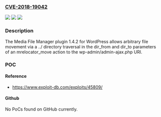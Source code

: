 ### [CVE-2018-19042](https://cve.mitre.org/cgi-bin/cvename.cgi?name=CVE-2018-19042)
![](https://img.shields.io/static/v1?label=Product&message=n%2Fa&color=blue)
![](https://img.shields.io/static/v1?label=Version&message=n%2Fa&color=blue)
![](https://img.shields.io/static/v1?label=Vulnerability&message=n%2Fa&color=brighgreen)

### Description

The Media File Manager plugin 1.4.2 for WordPress allows arbitrary file movement via a ../ directory traversal in the dir_from and dir_to parameters of an mrelocator_move action to the wp-admin/admin-ajax.php URI.

### POC

#### Reference
- https://www.exploit-db.com/exploits/45809/

#### Github
No PoCs found on GitHub currently.

